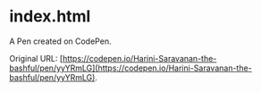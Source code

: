# index.html

A Pen created on CodePen.

Original URL: [https://codepen.io/Harini-Saravanan-the-bashful/pen/yyYRmLG](https://codepen.io/Harini-Saravanan-the-bashful/pen/yyYRmLG).

